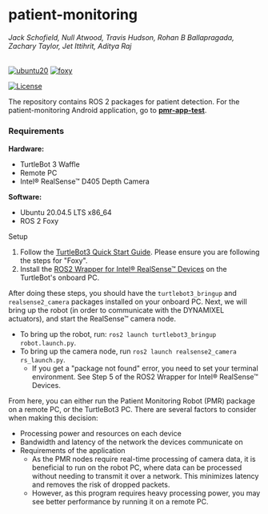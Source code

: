 # patient-monitoring
###### Jack Schofield, Null Atwood, Travis Hudson, Rohan B Ballapragada, Zachary Taylor, Jet Ittihrit, Aditya Raj
[![ubuntu20][ubuntu20-badge]][ubuntu20]
[![foxy][foxy-badge]][foxy]

[![License](https://img.shields.io/github/license/schofija/patient-monitoring?style=flat-square)](LICENSE)

The repository contains ROS 2 packages for patient detection. For the patient-monitoring Android application, go to [**pmr-app-test**]( https://github.com/JetLiTheQT/pmrtest).

### Requirements
**Hardware:**
+ TurtleBot 3 Waffle
+ Remote PC
+ Intel® RealSense™ D405 Depth Camera

**Software:**
+ Ubuntu 20.04.5 LTS x86_64
+ ROS 2 Foxy

Setup

1. Follow the [TurtleBot3 Quick Start Guide](https://emanual.robotis.com/docs/en/platform/turtlebot3/quick-start/). Please ensure you are following the steps for "Foxy".
2. Install the [ROS2 Wrapper for Intel® RealSense™ Devices](https://github.com/IntelRealSense/realsense-ros) on the TurtleBot's onboard PC.

After doing these steps, you should have the `turtlebot3_bringup` and `realsense2_camera` packages installed on your onboard PC. Next, we will bring up the robot (in order to communicate with the DYNAMIXEL actuators), and start the RealSense™ camera node.

+ To bring up the robot, run: `ros2 launch turtlebot3_bringup robot.launch.py`.
+ To bring up the camera node, run `ros2 launch realsense2_camera rs_launch.py`. 
  + If you get a "package not found" error, you need to set your terminal environment. See Step 5 of the ROS2 Wrapper for Intel® RealSense™ Devices.
  
From here, you can either run the Patient Monitoring Robot (PMR) package on a remote PC, or the TurtleBot3 PC. There are several factors to consider when making this decision:
+ Processing power and resources on each device
+ Bandwidth and latency of the network the devices communicate on
+ Requirements of the application
  + As the PMR nodes require real-time processing of camera data, it is beneficial to run on the robot PC, where data can be processed without needing to transmit it over a network. This minimizes latency and removes the risk of dropped packets.
  + However, as this program requires heavy processing power, you may see better performance by running it on a remote PC.



[ubuntu20-badge]: https://img.shields.io/badge/-UBUNTU%2020%2E04-blue?style=flat-square&logo=ubuntu&logoColor=white
[ubuntu20]: https://releases.ubuntu.com/focal/
[foxy-badge]: https://img.shields.io/badge/-FOXY-orange?style=flat-square&logo=ros
[foxy]: https://docs.ros.org/en/foxy/index.html
